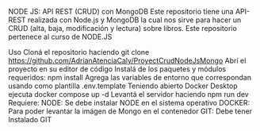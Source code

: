 NODE JS: API REST (CRUD) con MongoDB
Este repositorio tiene una API-REST realizada con Node.js y MongoDB la cual nos sirve para hacer un CRUD (alta, baja, modificación y lectura) sobre libros. Este repositorio pertenece al curso de NODE.JS

Uso
Cloná el repositorio haciendo git clone https://github.com/AdrianAtenciaCaly/ProyectCrudNodeJsMongo
Abrí el proyecto en su editor de código
Instalá de los paquetes y módulos requeridos: npm install
Agrega las variables de entorno que correspondan usando como plantilla .env.template
Teniendo abierto Docker Desktop ejecuta docker compose up -d
Levantá el servidor haciendo npm run dev
Requiere:
NODE: Se debe instalar NODE en el sistema operativo
DOCKER: Para poder levantar la imágen de Mongo en el contenedor
GIT: Debe tener Instalado GIT

